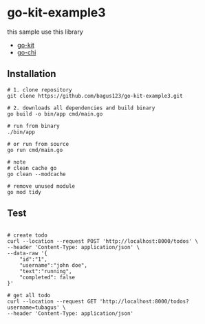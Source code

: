 
# go-kit-example3

this sample use this library
- [go-kit](https://github.com/go-kit/kit "go-kit")
- [go-chi](https://github.com/go-chi/chi "go-chi")

## Installation

```shell
# 1. clone repository
git clone https://github.com/bagus123/go-kit-example3.git

# 2. downloads all dependencies and build binary
go build -o bin/app cmd/main.go

# run from binary
./bin/app 

# or run from source
go run cmd/main.go 

# note
# clean cache go
go clean --modcache

# remove unused module
go mod tidy
```

## Test

```shell

# create todo
curl --location --request POST 'http://localhost:8000/todos' \
--header 'Content-Type: application/json' \
--data-raw '{
	"id":"1",
	"username":"john doe",
	"text":"running",
	"completed": false
}'

# get all todo
curl --location --request GET 'http://localhost:8000/todos?username=tubagus' \
--header 'Content-Type: application/json'



```